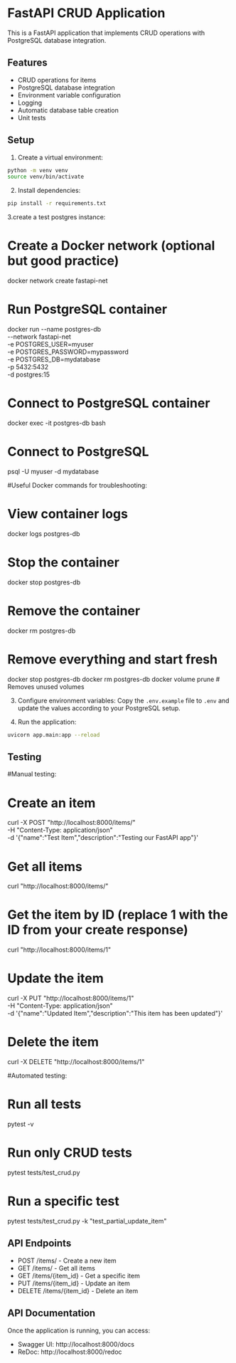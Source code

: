 # FastAPI CRUD Application

This is a FastAPI application that implements CRUD operations with PostgreSQL database integration.

## Features
- CRUD operations for items
- PostgreSQL database integration
- Environment variable configuration
- Logging
- Automatic database table creation
- Unit tests

## Setup

1. Create a virtual environment:
```bash
python -m venv venv
source venv/bin/activate 
```

2. Install dependencies:
```bash
pip install -r requirements.txt
```

3.create a test postgres instance:

# Create a Docker network (optional but good practice)
docker network create fastapi-net

# Run PostgreSQL container
docker run --name postgres-db \
  --network fastapi-net \
  -e POSTGRES_USER=myuser \
  -e POSTGRES_PASSWORD=mypassword \
  -e POSTGRES_DB=mydatabase \
  -p 5432:5432 \
  -d postgres:15

# Connect to PostgreSQL container
docker exec -it postgres-db bash

# Connect to PostgreSQL
psql -U myuser -d mydatabase

#Useful Docker commands for troubleshooting:

# View container logs
docker logs postgres-db

# Stop the container
docker stop postgres-db

# Remove the container
docker rm postgres-db

# Remove everything and start fresh
docker stop postgres-db
docker rm postgres-db
docker volume prune  # Removes unused volumes

3. Configure environment variables:
Copy the `.env.example` file to `.env` and update the values according to your PostgreSQL setup.

4. Run the application:
```bash
uvicorn app.main:app --reload
```

## Testing

#Manual testing:

# Create an item
curl -X POST "http://localhost:8000/items/" \
  -H "Content-Type: application/json" \
  -d '{"name":"Test Item","description":"Testing our FastAPI app"}'

# Get all items
curl "http://localhost:8000/items/"

# Get the item by ID (replace 1 with the ID from your create response)
curl "http://localhost:8000/items/1"

# Update the item
curl -X PUT "http://localhost:8000/items/1" \
  -H "Content-Type: application/json" \
  -d '{"name":"Updated Item","description":"This item has been updated"}'

# Delete the item
curl -X DELETE "http://localhost:8000/items/1"

#Automated testing:

# Run all tests
pytest -v

# Run only CRUD tests
pytest tests/test_crud.py

# Run a specific test
pytest tests/test_crud.py -k "test_partial_update_item"

## API Endpoints

- POST /items/ - Create a new item
- GET /items/ - Get all items
- GET /items/{item_id} - Get a specific item
- PUT /items/{item_id} - Update an item
- DELETE /items/{item_id} - Delete an item

## API Documentation

Once the application is running, you can access:
- Swagger UI: http://localhost:8000/docs
- ReDoc: http://localhost:8000/redoc